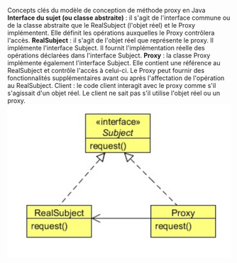 Concepts clés du modèle de conception de méthode proxy en Java
**Interface du sujet (ou classe abstraite)** : il s'agit de l'interface commune ou de la classe abstraite que le RealSubject (l'objet réel) et le Proxy implémentent. Elle définit les opérations auxquelles le Proxy contrôlera l'accès.
**RealSubject** : il s'agit de l'objet réel que représente le proxy. Il implémente l'interface Subject. Il fournit l'implémentation réelle des opérations déclarées dans l'interface Subject.
**Proxy** : la classe Proxy implémente également l'interface Subject. Elle contient une référence au RealSubject et contrôle l'accès à celui-ci. 
Le Proxy peut fournir des fonctionnalités supplémentaires avant ou après l'affectation de l'opération au RealSubject.
Client : le code client interagit avec le proxy comme s'il s'agissait d'un objet réel. Le client ne sait pas s'il utilise l'objet réel ou un proxy.
![img.png](img.png)